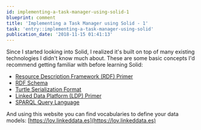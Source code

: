 ```yaml
---
id: implementing-a-task-manager-using-solid-1
blueprint: comment
title: 'Implementing a Task Manager using Solid - 1'
task: 'entry::implementing-a-task-manager-using-solid'
publication_date: '2018-11-15 01:41:13'
---
```


Since I started looking into Solid, I realized it's built on top of many existing technologies I didn't know much about. These are some basic concepts I'd recommend getting familiar with before learning Solid:

- [Resource Description Framework (RDF) Primer](https://www.w3.org/TR/rdf11-primer)
- [RDF Schema](https://www.w3.org/TR/2014/REC-rdf-schema-20140225)
- [Turtle Serialization Format](https://www.w3.org/TR/turtle)
- [Linked Data Platform (LDP) Primer](https://www.w3.org/TR/ldp-primer)
- [SPARQL Query Language](https://www.w3.org/TR/rdf-sparql-query)

And using this website you can find vocabularies to define your data models: [https://lov.linkeddata.es](https://lov.linkeddata.es)
